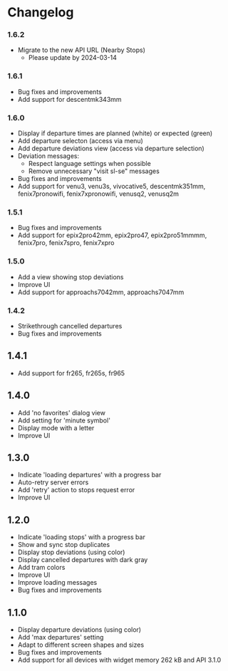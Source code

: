 # Changelog

### 1.6.2

- Migrate to the new API URL (Nearby Stops)
  - Please update by 2024-03-14

### 1.6.1

- Bug fixes and improvements
- Add support for descentmk343mm

### 1.6.0

- Display if departure times are planned (white) or expected (green)
- Add departure selecton (access via menu)
- Add departure deviations view (access via departure selection)
- Deviation messages:
  - Respect language settings when possible
  - Remove unnecessary "visit sl-se" messages
- Bug fixes and improvements
- Add support for venu3, venu3s, vivocative5, descentmk351mm, fenix7pronowifi, fenix7xpronowifi, venusq2, venusq2m

### 1.5.1

- Bug fixes and improvements
- Add support for epix2pro42mm, epix2pro47, epix2pro51mmmm, fenix7pro, fenix7spro, fenix7xpro

### 1.5.0

- Add a view showing stop deviations
- Improve UI
- Add support for approachs7042mm, approachs7047mm

### 1.4.2

- Strikethrough cancelled departures
- Bug fixes and improvements

## 1.4.1

- Add support for fr265, fr265s, fr965

## 1.4.0

- Add 'no favorites' dialog view
- Add setting for 'minute symbol'
- Display mode with a letter
- Improve UI

## 1.3.0

- Indicate 'loading departures' with a progress bar
- Auto-retry server errors
- Add 'retry' action to stops request error
- Improve UI

## 1.2.0

- Indicate 'loading stops' with a progress bar
- Show and sync stop duplicates
- Display stop deviations (using color)
- Display cancelled departures with dark gray
- Add tram colors
- Improve UI
- Improve loading messages
- Bug fixes and improvements

## 1.1.0

- Display departure deviations (using color)
- Add 'max departures' setting
- Adapt to different screen shapes and sizes
- Bug fixes and improvements
- Add support for all devices with widget memory 262 kB and API 3.1.0
